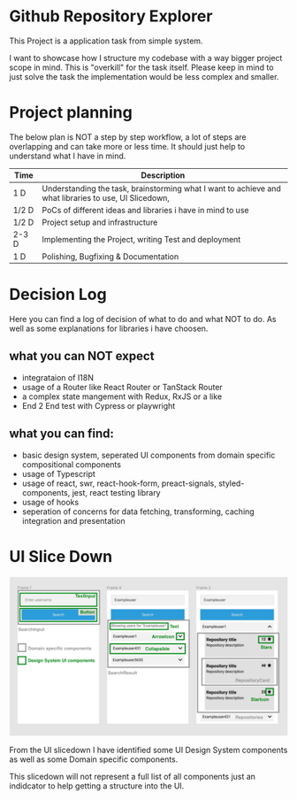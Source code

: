 # Github Repository Explorer

This Project is a application task from simple system.

I want to showcase how I structure my codebase with a way bigger project scope in mind.
This is "overkill" for the task itself. Please keep in mind to just solve the task the implementation would be less complex and smaller.

# Project planning

The below plan is NOT a step by step workflow, a lot of steps are overlapping and can take more or less time. It should just help to understand what I have in mind.

| Time | Description |
| --- | --- |
| 1 D | Understanding the task, brainstorming what I want to achieve and what libraries to use, UI Slicedown,  |
| 1/2 D | PoCs of different ideas and libraries i have in mind to use |
| 1/2 D | Project setup and infrastructure |
| 2-3 D | Implementing the Project, writing Test and deployment |
| 1 D | Polishing, Bugfixing & Documentation |

# Decision Log

Here you can find a log of decision of what to do and what NOT to do. As well as some explanations for libraries i have choosen.

## what you can NOT expect

- integrataion of I18N
- usage of a Router like React Router or TanStack Router
- a complex state mangement with Redux, RxJS or a like
- End 2 End test with Cypress or playwright

## what you can find:

- basic design system, seperated UI components from domain specific compositional components
- usage of Typescript
- usage of react, swr, react-hook-form, preact-signals, styled-components, jest, react testing library
- usage of hooks
- seperation of concerns for data fetching, transforming, caching integration and presentation


# UI Slice Down

![Component Slicedown](/docs/img/ui-slicedown.png "UI design sliced down to components")

From the UI slicedown I have identified some UI Design System components as well as some Domain specific components.

This slicedown will not represent a full list of all components just an indidcator to help getting a structure into the UI.
